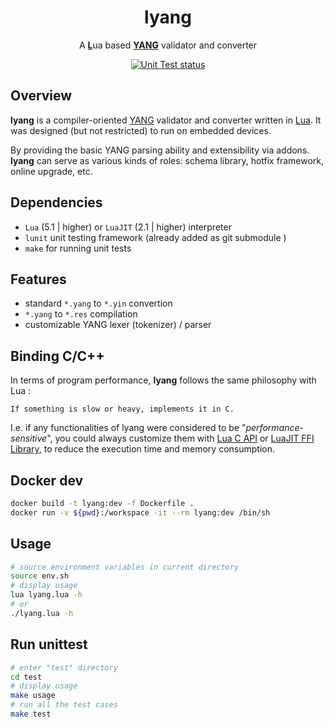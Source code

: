 <div align="center">
    <h1>lyang</h1>
    <p align="center">
        A <ins><b>L</b></ins>ua based <ins><b>YANG</b></ins> validator and converter
    </p>
    <p>
        <a href="https://github.com/trislu/lyang/actions/workflows/makefile.yml">
            <img src="https://github.com/trislu/lyang/actions/workflows/makefile.yml/badge.svg" alt="Unit Test status">
        </a>
    </p>
</div>

## Overview

**lyang** is a compiler-oriented [YANG](https://www.rfc-editor.org/info/rfc7950) validator and converter written in [Lua](http://www.lua.org/). It was designed (but not restricted) to run on embedded devices.

By providing the basic YANG parsing ability and extensibility via addons. **lyang** can serve as various kinds of roles: schema library, hotfix framework, online upgrade, etc.

## Dependencies

+ `Lua` (5.1 | higher) or `LuaJIT` (2.1 | higher) interpreter
+ `lunit` unit testing framework (already added as git submodule )
+ `make` for running unit tests

## Features

+ standard `*.yang` to `*.yin` convertion
+ `*.yang` to `*.res` compilation
+ customizable YANG lexer (tokenizer) / parser

## Binding C/C++

In terms of program performance, **lyang** follows the same philosophy with Lua :
```
If something is slow or heavy, implements it in C.
```
I.e. if any functionalities of lyang were considered to be "*performance-sensitive*", you could always customize them with [Lua C API](http://www.lua.org/manual/5.1/manual.html#3) or [LuaJIT FFI Library](http://luajit.org/ext_ffi.html), to reduce the execution time and memory consumption.

## Docker dev
```bash
docker build -t lyang:dev -f Dockerfile .
docker run -v ${pwd}:/workspace -it --rm lyang:dev /bin/sh
```

## Usage

```bash
# source environment variables in current directory
source env.sh
# display usage
lua lyang.lua -h
# or
./lyang.lua -h
```

## Run unittest

```bash
# enter "test" directory
cd test
# display usage
make usage
# run all the test cases
make test
```

